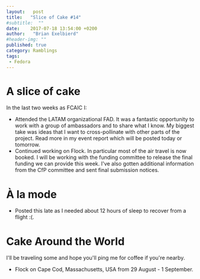 ```yaml
---
layout:   post
title:   "Slice of Cake #14"
#subtitle:  ""
date:    2017-07-18 13:54:00 +0200
author:   "Brian Exelbierd"
#header-img: ""
published: true
category: Ramblings
tags:
 - Fedora
---
```


# A slice of cake

In the last two weeks as FCAIC I:

- Attended the LATAM organizational FAD.  It was a fantastic opportunity to work with a group of ambassadors and to share what I know.  My biggest take was ideas that I want to cross-pollinate with other parts of the project.  Read more in my event report which will be posted today or tomorrow.
- Continued working on Flock.  In particular most of the air travel is now booked. I will be working with the funding committee to release the final funding we can provide this week.  I've also gotten additional information from the CfP committee and sent final submission notices.

# À la mode

- Posted this late as I needed about 12 hours of sleep to recover from a flight :(.

# Cake Around the World

I'll be traveling some and hope you'll ping me for coffee if you're nearby.

- Flock on Cape Cod, Massachusetts, USA from 29 August - 1 September.

